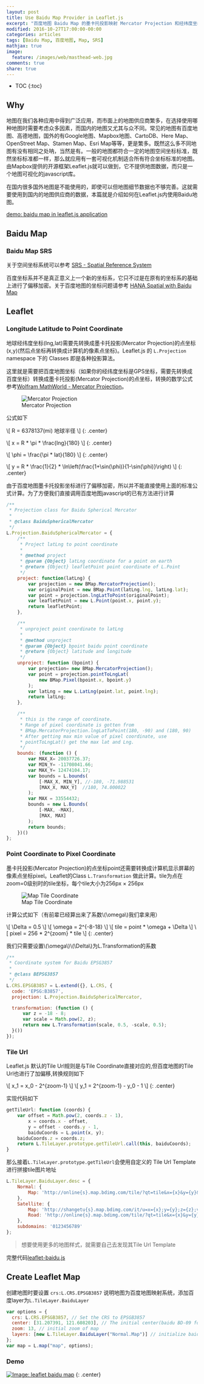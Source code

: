 ```yaml
---
layout: post
title: Use Baidu Map Provider in Leaflet.js
excerpt: "百度地图 Baidu Map 的墨卡托投影映射 Mercator Projection 和经纬度坐标与 Tile Url 都有加偏移，本文介绍如何继承和修改 Leaflet.js 原有 Class 使之适应百度地图的算法，将百度地图展示于 Leaflet.js 框架上"
modified: 2016-10-27T17:00:00-00:00
categories: articles
tags: [Baidu Map, 百度地图, Map, SRS]
mathjax: true
image:
  feature: /images/web/masthead-web.jpg
comments: true
share: true
---
```


* TOC
{:toc}

## Why

地图在我们各种应用中得到广泛应用，而市面上的地图供应商繁多，在选择使用哪种地图时需要考虑众多因素，而国内的地图又尤其与众不同。常见的地图有百度地图、高德地图，国外的有Google地图、Mapbox地图、CartoDB、Here Map、OpenStreet Map、Stamen Map、Esri Map等等，更是繁多。既然这么多不同地图有没有相同之处呐，当然是有。一般的地图都符合一定的地图空间坐标标准，既然坐标标准都一样，那么就应用有一套可视化机制适合所有符合坐标标准的地图。
由Mapbox提供的开源框架Leaflet.js就可以做到，它不提供地图数据，而只是一个地图可视化的javascript库。

在国内很多国外地图是不能使用的，即使可以但地图细节数据也不够完善。这就需要使用到国内的地图供应商的数据，本篇就是介绍如何在Leaflet.js内使用Baidu地图。

[demo: baidu map in leaflet.js application][3]

## Baidu Map

### Baidu Map SRS

关于空间坐标系统可以参考 [SRS - Spatial Reference System][1]

百度坐标系并不是真正意义上一个新的坐标系，它只不过是在原有的坐标系的基础上进行了偏移加密。关于百度地图的坐标问题请参考 [HANA Spatial with Baidu Map][2]

## Leaflet

### Longitude Latitude to Point Coordinate

地球经纬度坐标(lng,lat)需要先转换成墨卡托投影(Mercator Projection)的点坐标(x,y)(然后点坐标再转换成计算机的像素点坐标)。Leaflet.js 的 `L.Projection` namespace 下的 Classes 即是各种投影算法。

这里就是需要把百度地图坐标（如果你的经纬度坐标是GPS坐标，需要先转换成百度坐标）转换成墨卡托投影(Mercator Projection)的点坐标，转换的数学公式参考[Wolfram MathWorld - Mercator Projection][4]。

<figure class="center">
  <img src="/images/web/map/Cylindrical_Projection_basics2.svg" alt="Mercator Projection">
  <figcaption>Mercator Projection</figcaption>
</figure>

公式如下

\\[ R = 6378137(mi)  地球半径 \\]
{: .center}

\\[ x = R * \pi * \frac{lng}{180} \\]
{: .center}

\\[ \phi = \frac{\pi * lat}{180} \\]
{: .center}

\\[ y = R * \frac{1}{2} * \ln\left(\frac{1+\sin(\phi)}{1-\sin(\phi)}\right) \\]
{: .center}

由于百度地图墨卡托投影坐标进行了偏移加密，所以并不能直接使用上面的标准公式计算。为了方便我们直接调用百度地图javascript的已有方法进行计算

```javascript
/**
 * Projection class for Baidu Spherical Mercator
 *
 * @class BaiduSphericalMercator
 */
L.Projection.BaiduSphericalMercator = {
    /**
     * Project latLng to point coordinate
     *
     * @method project
     * @param {Object} latLng coordinate for a point on earth
     * @return {Object} leafletPoint point coordinate of L.Point
     */
    project: function(latLng) {
        var projection = new BMap.MercatorProjection();
        var originalPoint = new BMap.Point(latLng.lng, latLng.lat);
        var point = projection.lngLatToPoint(originalPoint);
        var leafletPoint = new L.Point(point.x, point.y);
        return leafletPoint;
    },

    /**
     * unproject point coordinate to latLng
     *
     * @method unproject
     * @param {Object} bpoint baidu point coordinate
     * @return {Object} latitude and longitude
     */
    unproject: function (bpoint) {
        var projection= new BMap.MercatorProjection();
        var point = projection.pointToLngLat(
            new BMap.Pixel(bpoint.x, bpoint.y)
        );
        var latLng = new L.LatLng(point.lat, point.lng);
        return latLng;
    },

    /**
     * this is the range of coordinate.
     * Range of pixel coordinate is gotten from
     * BMap.MercatorProjection.lngLatToPoint(180, -90) and (180, 90)
     * After getting max min value of pixel coordinate, use
     * pointToLngLat() get the max lat and Lng.
     */
    bounds: (function () {
        var MAX_X= 20037726.37;
        var MIN_Y= -11708041.66;
        var MAX_Y= 12474104.17;
        var bounds = L.bounds(
            [-MAX_X, MIN_Y], //-180, -71.988531
            [MAX_X, MAX_Y]  //180, 74.000022
        );
        var MAX = 33554432;
        bounds = new L.Bounds(
            [-MAX, -MAX],
            [MAX, MAX]
        );
        return bounds;
    })()
};
```

### Point Coordinate to Pixel Coordinate

墨卡托投影(Mercator Projection)的点坐标point还需要转换成计算机显示屏幕的像素点坐标pixel。Leaflet的Class `L.Transformation` 做此计算。tile为点在zoom=0级别时的tile坐标，每个tile大小为256px × 256px

<figure class="center">
  <img src="/images/web/map/map-tiles.png" alt="Map Tile Coordinate">
  <figcaption>Map Tile Coordinate</figcaption>
</figure>

计算公式如下（有前辈已经算出来了系数\\(\omega\\)我们拿来用）

\\[ \Delta = 0.5 \\]
\\[ \omega = 2^{-8-18} \\]
\\[ tile = point * \omega + \Delta \\]
\\[ pixel = 256 * 2^{zoom} * tile \\]
{: .center}

我们只需要设置\\(\omega\\)\\(\Delta\\)为L.Transformation的系数

```javascript
/**
 * Coordinate system for Baidu EPSG3857
 *
 * @class BEPSG3857
 */
L.CRS.EPSGB3857 = L.extend({}, L.CRS, {
  code: 'EPSG:B3857',
  projection: L.Projection.BaiduSphericalMercator,

  transformation: (function () {
      var z = -18 - 8;
      var scale = Math.pow(2, z);
      return new L.Transformation(scale, 0.5, -scale, 0.5);
  }())
});
```

### Tile Url

Leaflet.js 默认的Tile Url规则是与Tile Coordinate直接对应的,但百度地图的Tile Url也进行了加偏移,转换规则如下

\\[ x_1 = x_0 - 2^{zoom-1} \\]
\\[ y_1 = 2^{zoom-1} - y_0 - 1 \\]
{: .center}

实现代码如下

```javascript
getTileUrl: function (coords) {
    var offset = Math.pow(2, coords.z - 1),
        x = coords.x - offset,
        y = offset - coords.y - 1,
        baiduCoords = L.point(x, y);
    baiduCoords.z = coords.z;
    return L.TileLayer.prototype.getTileUrl.call(this, baiduCoords);
}
```

那么接着`L.TileLayer.prototype.getTileUrl`会使用自定义的 Tile Url Template 进行拼接tile图片地址

```javascript
L.TileLayer.BaiduLayer.desc = {
    Normal: {
        Map: 'http://online{s}.map.bdimg.com/tile/?qt=tile&x={x}&y={y}&z={z}&styles=pl'
    },
    Satellite: {
        Map: 'http://shangetu{s}.map.bdimg.com/it/u=x={x};y={y};z={z};v=009;type=sate&fm=46',
        Road: 'http://online{s}.map.bdimg.com/tile/?qt=tile&x={x}&y={y}&z={z}&styles=sl'
    },
    subdomains: '0123456789'
};
```

> 想要使用更多的地图样式，就需要自己去发现其Tile Url Template

完整代码[leaflet-baidu.js][5]

## Create Leaflet Map

创建地图时要设置 `crs:L.CRS.EPSGB3857` 说明地图为百度地图映射系统，添加百度layer为`L.TileLayer.BaiduLayer`

```javascript
var options = {
  crs: L.CRS.EPSGB3857, // Set the CRS to EPSGB3857
  center: [31.207391, 121.608203], // The initial center(baidu BD-09 format) of map
  zoom: 13, // initial zoom of map
  layers: [new L.TileLayer.BaiduLayer("Normal.Map")] // initialize baidu map layer
};
var map = L.map("map", options);
```

### Demo

[![Image: leaflet baidu map][7]][6]
{: .center}


[1]:/articles/hana-spatial-in-action/#srs---spatial-reference-system
[2]:/articles/hana-spatial-with-baidu-map/#section-1
[3]:http://labs.tiven.wang/map/leaflet-baidu/
[4]:http://mathworld.wolfram.com/MercatorProjection.html
[5]:http://labs.tiven.wang/map/leaflet-baidu/leaflet-baidu.js
[6]:http://labs.tiven.wang/map/leaflet-baidu/
[7]:http://labs.tiven.wang/map/images/thumbs/leaflet-baidu.jpg
